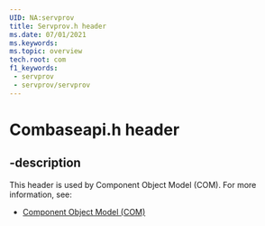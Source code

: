 ```yaml
---
UID: NA:servprov
title: Servprov.h header
ms.date: 07/01/2021
ms.keywords: 
ms.topic: overview
tech.root: com
f1_keywords:
 - servprov
 - servprov/servprov
---
```


# Combaseapi.h header


## -description

This header is used by Component Object Model (COM). For more information, see:

- [Component Object Model (COM)](../_com/index.md)

